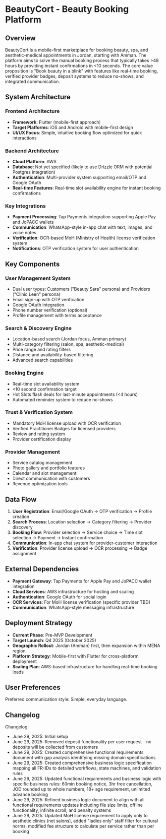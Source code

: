 # BeautyCort - Beauty Booking Platform

## Overview

BeautyCort is a mobile-first marketplace for booking beauty, spa, and aesthetic-medical appointments in Jordan, starting with Amman. The platform aims to solve the manual booking process that typically takes >48 hours by providing instant confirmations in <10 seconds. The core value proposition is "Book beauty in a blink" with features like real-time booking, verified provider badges, deposit systems to reduce no-shows, and integrated communication.

## System Architecture

### Frontend Architecture
- **Framework**: Flutter (mobile-first approach)
- **Target Platforms**: iOS and Android with mobile-first design
- **UI/UX Focus**: Simple, intuitive booking flow optimized for quick interactions

### Backend Architecture
- **Cloud Platform**: AWS
- **Database**: Not yet specified (likely to use Drizzle ORM with potential Postgres integration)
- **Authentication**: Multi-provider system supporting email/OTP and Google OAuth
- **Real-time Features**: Real-time slot availability engine for instant booking confirmations

### Key Integrations
- **Payment Processing**: Tap Payments integration supporting Apple Pay and JoPACC wallets
- **Communication**: WhatsApp-style in-app chat with text, images, and voice notes
- **Verification**: OCR-based MoH (Ministry of Health) license verification system
- **Notifications**: OTP verification system for user authentication

## Key Components

### User Management System
- Dual user types: Customers ("Beauty Sara" persona) and Providers ("Clinic Leen" persona)
- Email sign-up with OTP verification
- Google OAuth integration
- Phone number verification (optional)
- Profile management with terms acceptance

### Search & Discovery Engine
- Location-based search (Jordan focus, Amman primary)
- Multi-category filtering (salon, spa, aesthetic-medical)
- Price range and rating filters
- Distance and availability-based filtering
- Advanced search capabilities

### Booking Engine
- Real-time slot availability system
- <10 second confirmation target
- Hot Slots flash deals for last-minute appointments (<4 hours)
- Automated reminder system to reduce no-shows

### Trust & Verification System
- Mandatory MoH license upload with OCR verification
- Verified Practitioner Badges for licensed providers
- Review and rating system
- Provider certification display

### Provider Management
- Service catalog management
- Photo gallery and portfolio features
- Calendar and slot management
- Direct communication with customers
- Revenue optimization tools

## Data Flow

1. **User Registration**: Email/Google OAuth → OTP verification → Profile creation
2. **Search Process**: Location selection → Category filtering → Provider discovery
3. **Booking Flow**: Provider selection → Service choice → Time slot selection → Payment → Instant confirmation
4. **Communication**: In-app chat system for provider-customer interaction
5. **Verification**: Provider license upload → OCR processing → Badge assignment

## External Dependencies

- **Payment Gateway**: Tap Payments for Apple Pay and JoPACC wallet integration
- **Cloud Services**: AWS infrastructure for hosting and scaling
- **Authentication**: Google OAuth for social login
- **OCR Services**: For MoH license verification (specific provider TBD)
- **Communication**: WhatsApp-style messaging infrastructure

## Deployment Strategy

- **Current Phase**: Pre-MVP Development
- **Target Launch**: Q4 2025 (October 2025)
- **Geographic Rollout**: Jordan (Amman) first, then expansion within MENA region
- **Platform Strategy**: Mobile-first with Flutter for cross-platform deployment
- **Scaling Plan**: AWS-based infrastructure for handling real-time booking loads

## User Preferences

Preferred communication style: Simple, everyday language.

## Changelog

Changelog:
- June 29, 2025: Initial setup
- June 29, 2025: Removed deposit functionality per user request - no deposits will be collected from customers
- June 29, 2025: Created comprehensive functional requirements document with gap analysis identifying missing domain specifications
- June 29, 2025: Created comprehensive business logic specification mapping all FR-IDs to detailed workflows, state machines, and validation rules
- June 29, 2025: Updated functional requirements and business logic with specific business rules: 60min booking notice, 3hr free cancellation, JOD rounded up to whole numbers, 18+ age requirement, unlimited advance booking
- June 29, 2025: Refined business logic document to align with all functional requirements updates including file size limits, offline functionality, infinite scroll, and penalty systems
- June 29, 2025: Updated MoH license requirement to apply only to aesthetic clinics (not salons), added "ladies only" staff filter for cultural norms, modified fee structure to calculate per service rather than per booking
